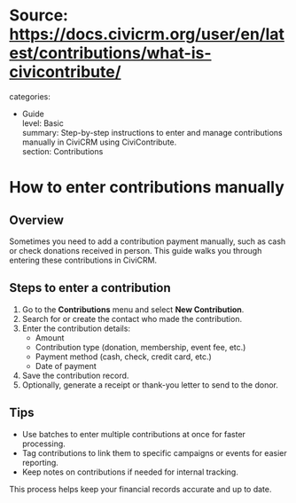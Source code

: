 # Source: https://docs.civicrm.org/user/en/latest/contributions/what-is-civicontribute/

categories:
  - Guide  
level: Basic  
summary: Step-by-step instructions to enter and manage contributions manually in CiviCRM using CiviContribute.  
section: Contributions  

# How to enter contributions manually

## Overview

Sometimes you need to add a contribution payment manually, such as cash or check donations received in person. This guide walks you through entering these contributions in CiviCRM.

## Steps to enter a contribution

1. Go to the **Contributions** menu and select **New Contribution**.  
2. Search for or create the contact who made the contribution.  
3. Enter the contribution details:  
   - Amount  
   - Contribution type (donation, membership, event fee, etc.)  
   - Payment method (cash, check, credit card, etc.)  
   - Date of payment  
4. Save the contribution record.  
5. Optionally, generate a receipt or thank-you letter to send to the donor.

## Tips

- Use batches to enter multiple contributions at once for faster processing.  
- Tag contributions to link them to specific campaigns or events for easier reporting.  
- Keep notes on contributions if needed for internal tracking.

This process helps keep your financial records accurate and up to date.